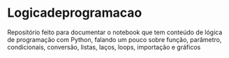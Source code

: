 # Logicadeprogramacao
Repositório feito para documentar o notebook que tem conteúdo de lógica de programação com Python, falando um pouco sobre função, parâmetro, condicionais, conversão, listas, laços, loops, importação e gráficos
